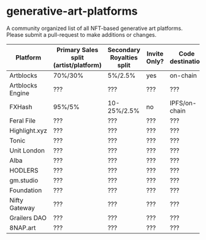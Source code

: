# generative-art-platforms
A community organized list of all NFT-based generative art platforms. Please submit a pull-request to make additions or changes.



| Platform | Primary Sales split (artist/platform) | Secondary Royalties split | Invite Only? | Code destination | Secondary Marketplace | URL | Twitter/X | Notes |
| - | - | - | - | - | - | - | - | - |
| Artblocks  | 70%/30%  | 5%/2.5% | yes | on-chain | yes | www.artblocks.io | ??? | - |
| Artblocks Engine | ??? | ??? | ??? | ??? | ??? | ??? | ??? | ??? | - |
| FXHash | 95%/5% | 10-25%/2.5% | no | IPFS/on-chain | yes | www.fxhash.xyz | @fx_hash_ | ??? | - |
| Feral File | ??? | ??? | ??? | ??? | ??? | ??? | ??? | ??? | - |
| Highlight.xyz | ??? | ??? | ??? | ??? | ??? | ??? | ??? | ??? | - |
| Tonic | ??? | ??? | ??? | ??? | ??? | ??? | ??? | ??? | - |
| Unit London | ??? | ??? | ??? | ??? | ??? | ??? | ??? | ??? | - |
| Alba | ??? | ??? | ??? | ??? | ??? | ??? | ??? | ??? | - |
| HODLERS | ??? | ??? | ??? | ??? | ??? | ??? | ??? | ??? | - |
| gm.studio | ??? | ??? | ??? | ??? | ??? | ??? | ??? | ??? | - |
| Foundation | ??? | ??? | ??? | ??? | ??? | ??? | ??? | ??? | - |
| Nifty Gateway | ??? | ??? | ??? | ??? | ??? | ??? | ??? | ??? | - |
| Grailers DAO | ??? | ??? | ??? | ??? | ??? | ??? | ??? | ??? | - |
| 8NAP.art | ??? | ??? | ??? | ??? | ??? | ??? | ??? | ??? | - |
